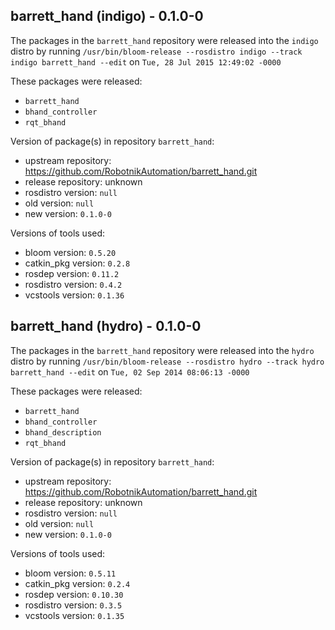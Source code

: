 ## barrett_hand (indigo) - 0.1.0-0

The packages in the `barrett_hand` repository were released into the `indigo` distro by running `/usr/bin/bloom-release --rosdistro indigo --track indigo barrett_hand --edit` on `Tue, 28 Jul 2015 12:49:02 -0000`

These packages were released:
- `barrett_hand`
- `bhand_controller`
- `rqt_bhand`

Version of package(s) in repository `barrett_hand`:
- upstream repository: https://github.com/RobotnikAutomation/barrett_hand.git
- release repository: unknown
- rosdistro version: `null`
- old version: `null`
- new version: `0.1.0-0`

Versions of tools used:
- bloom version: `0.5.20`
- catkin_pkg version: `0.2.8`
- rosdep version: `0.11.2`
- rosdistro version: `0.4.2`
- vcstools version: `0.1.36`


## barrett_hand (hydro) - 0.1.0-0

The packages in the `barrett_hand` repository were released into the `hydro` distro by running `/usr/bin/bloom-release --rosdistro hydro --track hydro barrett_hand --edit` on `Tue, 02 Sep 2014 08:06:13 -0000`

These packages were released:
- `barrett_hand`
- `bhand_controller`
- `bhand_description`
- `rqt_bhand`

Version of package(s) in repository `barrett_hand`:
- upstream repository: https://github.com/RobotnikAutomation/barrett_hand.git
- release repository: unknown
- rosdistro version: `null`
- old version: `null`
- new version: `0.1.0-0`

Versions of tools used:
- bloom version: `0.5.11`
- catkin_pkg version: `0.2.4`
- rosdep version: `0.10.30`
- rosdistro version: `0.3.5`
- vcstools version: `0.1.35`


